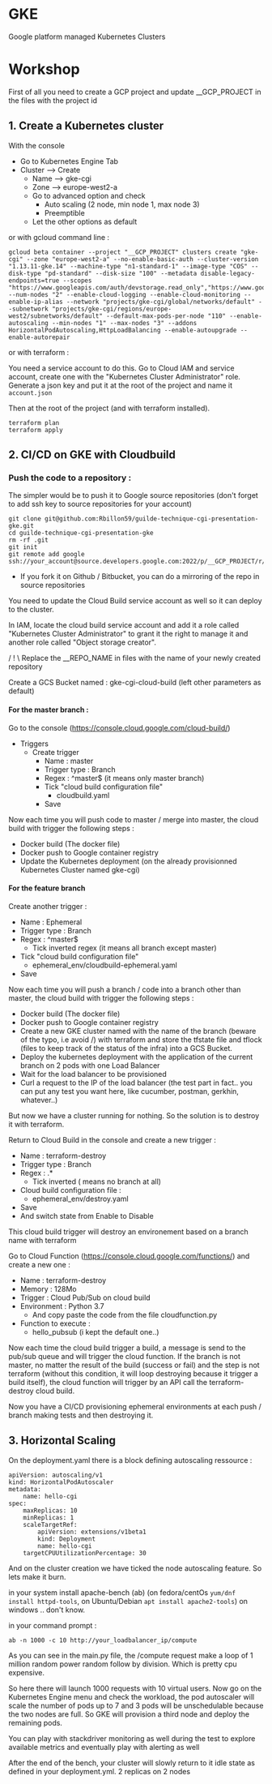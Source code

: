 # GKE
Google platform managed Kubernetes Clusters


# Workshop

First of all you need to create a GCP project and update __GCP_PROJECT in the files with the project id

## 1. Create a Kubernetes cluster

With the console
 - Go to Kubernetes Engine Tab
 - Cluster --> Create
	 - Name -->  gke-cgi
	 - Zone --> europe-west2-a
	 - Go to advanced option and check
		 - Auto scaling (2 node, min node 1, max node 3)
		 - Preemptible
	- Let the other options as default

or with gcloud command line :

    gcloud beta container --project "__GCP_PROJECT" clusters create "gke-cgi" --zone "europe-west2-a" --no-enable-basic-auth --cluster-version "1.13.11-gke.14" --machine-type "n1-standard-1" --image-type "COS" --disk-type "pd-standard" --disk-size "100" --metadata disable-legacy-endpoints=true --scopes "https://www.googleapis.com/auth/devstorage.read_only","https://www.googleapis.com/auth/logging.write","https://www.googleapis.com/auth/monitoring","https://www.googleapis.com/auth/servicecontrol","https://www.googleapis.com/auth/service.management.readonly","https://www.googleapis.com/auth/trace.append" --num-nodes "2" --enable-cloud-logging --enable-cloud-monitoring --enable-ip-alias --network "projects/gke-cgi/global/networks/default" --subnetwork "projects/gke-cgi/regions/europe-west2/subnetworks/default" --default-max-pods-per-node "110" --enable-autoscaling --min-nodes "1" --max-nodes "3" --addons HorizontalPodAutoscaling,HttpLoadBalancing --enable-autoupgrade --enable-autorepair

or with terraform :

You need a service account to do this. Go to Cloud IAM and service account, create one with the "Kubernetes Cluster Administrator" role. Generate
a json key and put it at the root of the project and name it `account.json`

Then at the root of the project (and with terraform installed). 

    terraform plan
    terraform apply


## 2. CI/CD on GKE with Cloudbuild

### Push the code to a repository :

The simpler would be to push it to Google source repositories (don't forget to add ssh key to source repositories for your account)

    git clone git@github.com:Rbillon59/guilde-technique-cgi-presentation-gke.git
    cd guilde-technique-cgi-presentation-gke
    rm -rf .git
    git init
    git remote add google ssh://your_account@source.developers.google.com:2022/p/__GCP_PROJECT/r/REPO_NAME

- If you fork it on Github / Bitbucket, you can do a mirroring of the repo in source repositories

You need to update the Cloud Build service account as well so it can deploy to the cluster. 

In IAM, locate the cloud build service account and add it a role called "Kubernetes Cluster Administrator" to grant it the right to manage it and another role called "Object storage creator".

/ ! \ Replace the __REPO_NAME in files with the name of your newly created repository

Create a GCS Bucket named : gke-cgi-cloud-build (left other parameters as default)

#### For the master branch :

Go to the console (https://console.cloud.google.com/cloud-build/)
- Triggers
	- Create trigger
		- Name : master
		- Trigger type : Branch
		- Regex : ^master$ (it means only master branch)
		- Tick "cloud build configuration file"
			- cloudbuild.yaml
		- Save

Now each time you will push code to master / merge into master, the cloud build with trigger the following steps :
- Docker build (The docker file)
- Docker push to Google container registry
- Update the Kubernetes deployment (on the already provisionned Kubernetes Cluster named gke-cgi)


#### For the feature branch
Create another trigger :
- Name : Ephemeral
- Trigger type : Branch
-  Regex : ^master$
	- Tick inverted regex (it means all branch except master)
- Tick "cloud build configuration file"
	- ephemeral_env/cloudbuild-ephemeral.yaml
- Save

Now each time you will push a branch / code into a branch other than master, the cloud build with trigger the following steps :
- Docker build (The docker file)
- Docker push to Google container registry
- Create a new GKE cluster named with the name of the branch (beware of the typo, i.e avoid /) with terraform and store the tfstate file and tflock (files to keep track of the status of the infra) into a GCS Bucket.
- Deploy the kubernetes deployment with the application of the current branch on 2 pods with one Load Balancer
- Wait for the load balancer to be provisioned
- Curl a request to the IP of the load balancer (the test part in fact.. you can put any test you want here, like cucumber, postman, gerkhin, whatever..)

But now we have a cluster running for nothing. So the solution is to destroy it with terraform.

Return to Cloud Build in the console and create a new trigger :
- Name : terraform-destroy
- Trigger type : Branch
- Regex : .*
	- Tick inverted ( means no branch at all)
- Cloud build configuration file :
	- ephemeral_env/destroy.yaml
- Save
- And switch state from Enable to Disable

This cloud build trigger will destroy an environement based on a branch name with terraform

Go to Cloud Function (https://console.cloud.google.com/functions/) and create a new one :
- Name : terraform-destroy
- Memory : 128Mo
- Trigger : Cloud Pub/Sub on cloud build 
- Environment : Python 3.7
	- And copy paste the code from the file cloudfunction.py
- Function to execute : 
	- hello_pubsub (i kept the default one..)

Now each time the cloud build trigger a build, a message is send to the pub/sub queue and will trigger the cloud function. If the branch is not master, no matter the result of the build (success or fail) and the step is not terraform (without this condition, it will loop destroying because it trigger a build itself), the cloud function will trigger by an API call the terraform-destroy cloud build.

Now you have a CI/CD provisioning ephemeral environments at each push / branch making tests and then destroying it.

## 3. Horizontal Scaling

On the deployment.yaml there is a block defining autoscaling ressource :

    apiVersion: autoscaling/v1
	kind: HorizontalPodAutoscaler
	metadata:
		name: hello-cgi
	spec:
		maxReplicas: 10
		minReplicas: 1
		scaleTargetRef:
			apiVersion: extensions/v1beta1
			kind: Deployment
			name: hello-cgi
		targetCPUUtilizationPercentage: 30

And on the cluster creation we have ticked the node autoscaling feature. So lets make it burn.

in your system install apache-bench (ab) (on fedora/centOs `yum/dnf install httpd-tools`, on Ubuntu/Debian `apt install apache2-tools`) on windows .. don't know.

in your command prompt :

    ab -n 1000 -c 10 http://your_loadbalancer_ip/compute

As you can see in the main.py file, the /compute request make a loop of 1 million random power random follow by division. Which is pretty cpu expensive.

So here there will launch 1000 requests with 10 virtual users. Now go on the Kubernetes Engine menu and check the workload, the pod autoscaler will scale the number of pods up to 7 and 3 pods will be unschedulable because the two nodes are full. So GKE will provision a third node and deploy the remaining pods.

You can play with stackdriver monitoring as well during the test to explore available metrics and eventually play with alerting as well

After the end of the bench, your cluster will slowly return to it idle state as defined in your deployment.yml. 2 replicas on 2 nodes
